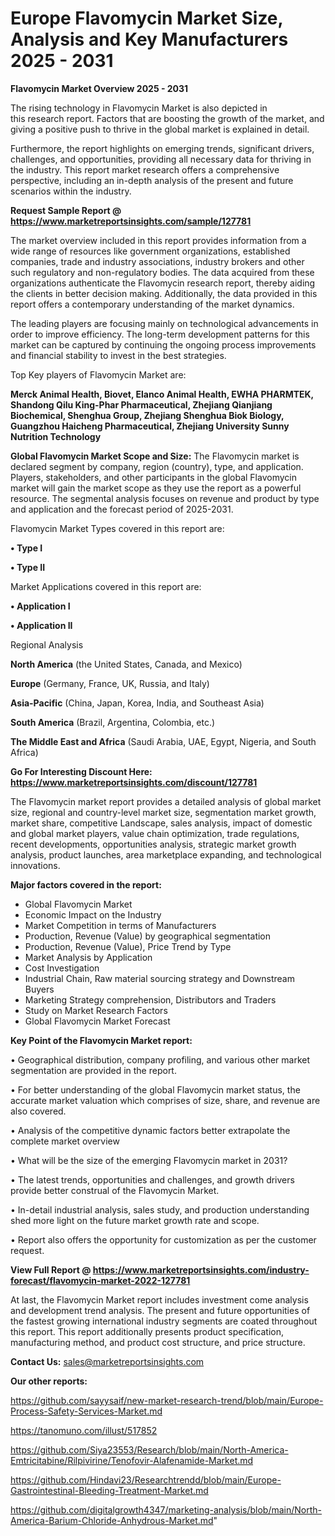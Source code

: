 # Europe Flavomycin Market Size, Analysis and Key Manufacturers 2025 - 2031

<Strong> Flavomycin Market Overview 2025 - 2031</strong>

The rising technology in Flavomycin Market is also depicted in this research report. Factors that are boosting the growth of the market, and giving a positive push to thrive in the global market is explained in detail.

Furthermore, the report highlights on emerging trends, significant drivers, challenges, and opportunities, providing all necessary data for thriving in the industry. This report market research offers a comprehensive perspective, including an in-depth analysis of the present and future scenarios within the industry.

<strong>Request Sample Report @ <a href=https://www.marketreportsinsights.com/sample/127781>https://www.marketreportsinsights.com/sample/127781</a></strong>

The market overview included in this report provides information from a wide range of resources like government organizations, established companies, trade and industry associations, industry brokers and other such regulatory and non-regulatory bodies. The data acquired from these organizations authenticate the Flavomycin research report, thereby aiding the clients in better decision making. Additionally, the data provided in this report offers a contemporary understanding of the market dynamics.

The leading players are focusing mainly on technological advancements in order to improve efficiency. The long-term development patterns for this market can be captured by continuing the ongoing process improvements and financial stability to invest in the best strategies.

Top Key players of Flavomycin Market are:

<strong>Merck Animal Health, Biovet, Elanco Animal Health, EWHA PHARMTEK, Shandong Qilu King-Phar Pharmaceutical, Zhejiang Qianjiang Biochemical, Shenghua Group, Zhejiang Shenghua Biok Biology, Guangzhou Haicheng Pharmaceutical, Zhejiang University Sunny Nutrition Technology</strong>

<strong><b>Global Flavomycin Market Scope and Size:</b></strong>
The Flavomycin market is declared segment by company, region (country), type, and application. Players, stakeholders, and other participants in the global Flavomycin market will gain the market scope as they use the report as a powerful resource. The segmental analysis focuses on revenue and product by type and application and the forecast period of 2025-2031.

Flavomycin Market Types covered in this report are:

<strong>• Type I

• Type II</strong>

Market Applications covered in this report are:

<strong>• Application I

• Application II</strong> 

Regional Analysis

<strong>North America</strong> (the United States, Canada, and Mexico)

<strong>Europe</strong> (Germany, France, UK, Russia, and Italy)

<strong>Asia-Pacific</strong> (China, Japan, Korea, India, and Southeast Asia)

<strong>South America</strong> (Brazil, Argentina, Colombia, etc.)

<strong>The Middle East and Africa</strong> (Saudi Arabia, UAE, Egypt, Nigeria, and South Africa)

<strong>Go For Interesting Discount Here: <a href=https://www.marketreportsinsights.com/discount/127781>https://www.marketreportsinsights.com/discount/127781</a></strong>

The Flavomycin market report provides a detailed analysis of global market size, regional and country-level market size, segmentation market growth, market share, competitive Landscape, sales analysis, impact of domestic and global market players, value chain optimization, trade regulations, recent developments, opportunities analysis, strategic market growth analysis, product launches, area marketplace expanding, and technological innovations.

<strong><b>Major factors covered in the report:</b></strong>
<ul>
  <li>Global Flavomycin Market </li>
  <li>Economic Impact on the Industry</li>
  <li>Market Competition in terms of Manufacturers</li>
  <li>Production, Revenue (Value) by geographical segmentation</li>
  <li>Production, Revenue (Value), Price Trend by Type</li>
  <li>Market Analysis by Application</li>
  <li>Cost Investigation</li>
  <li>Industrial Chain, Raw material sourcing strategy and Downstream Buyers</li>
  <li>Marketing Strategy comprehension, Distributors and Traders</li>
  <li>Study on Market Research Factors</li>
  <li>Global Flavomycin Market Forecast</li>
</ul>

<strong><b>Key Point of the Flavomycin Market report:</b></strong>

• Geographical distribution, company profiling, and various other market segmentation are provided in the report.

• For better understanding of the global Flavomycin market status, the accurate market valuation which comprises of size, share, and revenue are also covered.

• Analysis of the competitive dynamic factors better extrapolate the complete market overview

• What will be the size of the emerging Flavomycin market in 2031?

• The latest trends, opportunities and challenges, and growth drivers provide better construal of the Flavomycin Market.

• In-detail industrial analysis, sales study, and production understanding shed more light on the future market growth rate and scope.

• Report also offers the opportunity for customization as per the customer request.

<strong><b>View Full Report @ <a href=https://www.marketreportsinsights.com/industry-forecast/flavomycin-market-2022-127781>https://www.marketreportsinsights.com/industry-forecast/flavomycin-market-2022-127781</a></b></strong>


At last, the Flavomycin Market report includes investment come analysis and development trend analysis. The present and future opportunities of the fastest growing international industry segments are coated throughout this report. This report additionally presents product specification, manufacturing method, and product cost structure, and price structure.

<strong>Contact Us:</strong>
sales@marketreportsinsights.com

<strong>Our other reports:</strong>

<a href=https://github.com/sayysaif/new-market-research-trend/blob/main/Europe-Process-Safety-Services-Market.md>https://github.com/sayysaif/new-market-research-trend/blob/main/Europe-Process-Safety-Services-Market.md</a>

<a href=https://tanomuno.com/illust/517852>https://tanomuno.com/illust/517852</a>

<a href=https://github.com/Siya23553/Research/blob/main/North-America-Emtricitabine/Rilpivirine/Tenofovir-Alafenamide-Market.md>https://github.com/Siya23553/Research/blob/main/North-America-Emtricitabine/Rilpivirine/Tenofovir-Alafenamide-Market.md</a>

<a href=https://github.com/Hindavi23/Researchtrendd/blob/main/Europe-Gastrointestinal-Bleeding-Treatment-Market.md>https://github.com/Hindavi23/Researchtrendd/blob/main/Europe-Gastrointestinal-Bleeding-Treatment-Market.md</a>

<a href=https://github.com/digitalgrowth4347/marketing-analysis/blob/main/North-America-Barium-Chloride-Anhydrous-Market.md>https://github.com/digitalgrowth4347/marketing-analysis/blob/main/North-America-Barium-Chloride-Anhydrous-Market.md</a>"
